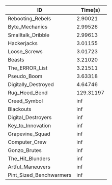 |ID|Time(s)|
|-|-|
|Rebooting_Rebels|2.90021|
|Byte_Mechanics|2.99526|
|Smalltalk_Dribble|2.99613|
|Hackerjacks|3.01155|
|Loose_Screws|3.01723|
|Beasts|3.21020|
|The_ERROR_List|3.21511|
|Pseudo_Boom|3.63318|
|Digitally_Destroyed|4.64746|
|Rug_Heed_Bend|129.31197|
|Creed_Symbol|inf|
|Blackouts|inf|
|Digital_Destroyers|inf|
|Key_to_Innovation|inf|
|Grapevine_Squad|inf|
|Computer_Crew|inf|
|Gonzo_Brutes|inf|
|The_Hit_Blunders|inf|
|Artful_Maneuvers|inf|
|Pint_Sized_Benchwarmers|inf|
